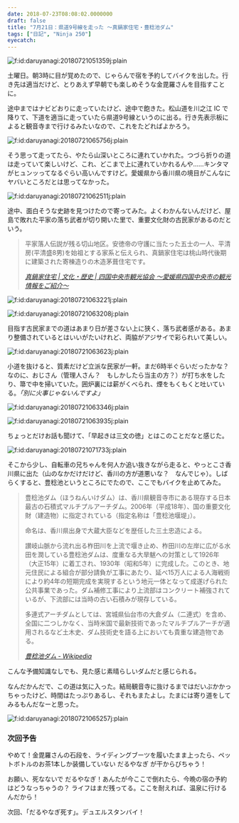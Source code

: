 ```yaml
---
date: 2018-07-23T08:08:02.0000000
draft: false
title: "7月21日：県道9号線を走った ～真鍋家住宅・豊稔池ダム"
tags: ["日記", "Ninja 250"]
eyecatch: 
---
```

<p><span itemscope itemtype="http://schema.org/Photograph"><img src="20180721051359.jpg" alt="f:id:daruyanagi:20180721051359j:plain" title="f:id:daruyanagi:20180721051359j:plain" class="hatena-fotolife" itemprop="image"></span></p><p>土曜日。朝3時に目が覚めたので、じゃらんで宿を予約してバイクを出した。行き先は適当だけど、とりあえず早朝でも楽しめそうな金毘羅さんを目指すことに。</p><p>途中まではナビどおりに走っていたけど、途中で飽きた。松山道を川之江 IC で降りて、下道を適当に走っていたら県道9号線というのに出る。行き先表示板によると観音寺まで行けるみたいなので、これをたどればよかろう。</p><p><span itemscope itemtype="http://schema.org/Photograph"><img src="20180721065756.jpg" alt="f:id:daruyanagi:20180721065756j:plain" title="f:id:daruyanagi:20180721065756j:plain" class="hatena-fotolife" itemprop="image"></span></p><p>そう思って走ってたら、やたら山深いところに連れていかれた。つづら折りの道は走っていて楽しいけど、これ、どこまで上に連れていかれるんや……キンタマがヒュンッってなるぐらい高いんですけど。愛媛県から香川県の境目がこんなにヤバいところだとは思ってなかった。</p><p><span itemscope itemtype="http://schema.org/Photograph"><img src="20180721062511.jpg" alt="f:id:daruyanagi:20180721062511j:plain" title="f:id:daruyanagi:20180721062511j:plain" class="hatena-fotolife" itemprop="image"></span></p><p>途中、面白そうな史跡を見つけたので寄ってみた。よくわかんないんだけど、屋島で敗れた平家の落ち武者が切り開いた里で、重要文化財の古民家があるのだという。</p>

<blockquote cite="http://www.shikochu-kankou.jp/?page_id=95">
<p>平家落人伝説が残る切山地区。安徳帝の守護に当たった五士の一人、平清房(平清盛8男)を始祖とする家系と伝えられ、真鍋家住宅は桃山時代後期に建築された寄棟造りの木造茅葺住宅です。</p>

<cite><a href="http://www.shikochu-kankou.jp/?page_id=95">&#x771F;&#x934B;&#x5BB6;&#x4F4F;&#x5B85; | &#x6587;&#x5316;&#x30FB;&#x6B74;&#x53F2; | &#x56DB;&#x56FD;&#x4E2D;&#x592E;&#x5E02;&#x89B3;&#x5149;&#x5354;&#x4F1A; &#xFF5E;&#x611B;&#x5A9B;&#x770C;&#x56DB;&#x56FD;&#x4E2D;&#x592E;&#x5E02;&#x306E;&#x89B3;&#x5149;&#x60C5;&#x5831;&#x3092;&#x3054;&#x7D39;&#x4ECB;&#xFF5E;</a></cite>
</blockquote>
<p><span itemscope itemtype="http://schema.org/Photograph"><img src="20180721063221.jpg" alt="f:id:daruyanagi:20180721063221j:plain" title="f:id:daruyanagi:20180721063221j:plain" class="hatena-fotolife" itemprop="image"></span></p><p><span itemscope itemtype="http://schema.org/Photograph"><img src="20180721063208.jpg" alt="f:id:daruyanagi:20180721063208j:plain" title="f:id:daruyanagi:20180721063208j:plain" class="hatena-fotolife" itemprop="image"></span></p><p>目指す古民家までの道はあまり日が差さない上に狭く、落ち武者感がある。あまり整備されているとはいいがたいけれど、両脇がアジサイで彩られいて美しい。</p><p><span itemscope itemtype="http://schema.org/Photograph"><img src="20180721063623.jpg" alt="f:id:daruyanagi:20180721063623j:plain" title="f:id:daruyanagi:20180721063623j:plain" class="hatena-fotolife" itemprop="image"></span></p><p>小道を抜けると、質素だけど立派な民家が一軒。まだ6時半ぐらいだったかな？　なのに、おじさん（管理人さん？　もしかしたら当主の方？）が打ち水をしたり、箒で中を掃いていた。囲炉裏には薪がくべられ、煙をもくもくと吐いている。<i>「別に火事じゃないんですよ」</i></p><p><span itemscope itemtype="http://schema.org/Photograph"><img src="20180721063346.jpg" alt="f:id:daruyanagi:20180721063346j:plain" title="f:id:daruyanagi:20180721063346j:plain" class="hatena-fotolife" itemprop="image"></span></p><p><span itemscope itemtype="http://schema.org/Photograph"><img src="20180721063935.jpg" alt="f:id:daruyanagi:20180721063935j:plain" title="f:id:daruyanagi:20180721063935j:plain" class="hatena-fotolife" itemprop="image"></span></p><p>ちょっとだけお話も聞けて、「早起きは三文の徳」とはこのことだなと感じた。</p><p><span itemscope itemtype="http://schema.org/Photograph"><img src="20180721071733.jpg" alt="f:id:daruyanagi:20180721071733j:plain" title="f:id:daruyanagi:20180721071733j:plain" class="hatena-fotolife" itemprop="image"></span></p><p>そこから少し、自転車の兄ちゃんを何人か追い抜きながら走ると、やっとこさ香川県に出た（山のなかだけだけど、香川の方が道悪いな？　なんでじゃ）。しばらくすると、豊稔池というところにでたので、ここでもバイクを止めてみた。</p>

<blockquote cite="https://ja.wikipedia.org/wiki/%E8%B1%8A%E7%A8%94%E6%B1%A0%E3%83%80%E3%83%A0">
<p>豊稔池ダム（ほうねんいけダム）は、香川県観音寺市にある現存する日本最古の石積式マルチプルアーチダム。2006年（平成18年）、国の重要文化財（建造物）に指定されている（指定名称は「豊稔池堰堤」）。</p><p>命名は、香川県出身で大蔵大臣などを歴任した三土忠造による。</p><p>讃岐山脈から流れ出る柞田川を上流で堰き止め、柞田川の左岸に広がる水田を潤している豊稔池ダムは、度重なる大旱魃への対策として1926年（大正15年）に着工され、1930年（昭和5年）に完成した。このとき、地元住民による組合が部分請負が工事にあたり、延べ15万人による人海戦術により約4年の短期完成を実現するという地元一体となって成遂げられた公共事業であった。ダム補修工事により上流部はコンクリート補強されているが、下流部には当時の古い石積みが現存している。</p><p>多連式アーチダムとしては、宮城県仙台市の大倉ダム（二連式）を含め、全国に二つしかなく、当時米国で最新技術であったマルチプルアーチが適用されるなど土木史、ダム技術史を語る上においても貴重な建造物である。</p>

<cite><a href="https://ja.wikipedia.org/wiki/%E8%B1%8A%E7%A8%94%E6%B1%A0%E3%83%80%E3%83%A0">&#x8C4A;&#x7A14;&#x6C60;&#x30C0;&#x30E0; - Wikipedia</a></cite>
</blockquote>
<p>こんな予備知識なしでも、見た感じ素晴らしいダムだと感じられる。</p><p>なんだかんだで、この道は気に入った。結局観音寺に抜けるまではだいぶかかっちゃったけど、時間はたっぷりあるし、それもまたよし。たまには寄り道をしてみるもんだなーと思った。</p><p><span itemscope itemtype="http://schema.org/Photograph"><img src="20180721065257.jpg" alt="f:id:daruyanagi:20180721065257j:plain" title="f:id:daruyanagi:20180721065257j:plain" class="hatena-fotolife" itemprop="image"></span><br />
</p>

<div class="section">
<h3>次回予告</h3>
<p>やめて！金毘羅さんの石段を、ライディングブーツを履いたまま上ったら、ペットボトルのお茶1本しか装備していない だるやなぎ が干からびちゃう！</p><p>お願い、死なないで だるやなぎ！あんたが今ここで倒れたら、今晩の宿の予約はどうなっちゃうの？ ライフはまだ残ってる。ここを耐えれば、温泉に行けるんだから！</p><p>次回、「だるやなぎ死す」。デュエルスタンバイ！</p>

</div>